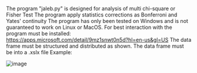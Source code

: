 The  program  "jaleb.py" is  designed for analysis of multi chi-square or Fisher Test
The program apply statistics corrections as Bonferroni and Yates' continuity
The program has only been tested on Windows and is not guaranteed to work on Linux or MacOS.
For best interaction with the program must be installed: https://apps.microsoft.com/detail/9mz1snwt0n5d?hl=en-us&gl=US
The data frame must be structured and distributed as shown. 
The data frame must be into a .xslx file
Example:

![image](https://github.com/user-attachments/assets/c43d5d43-f852-43a2-8607-44376be9438d)
